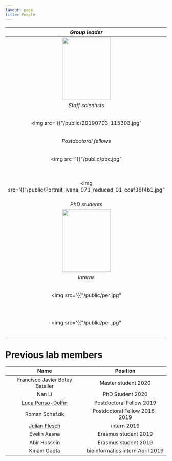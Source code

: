 ```yaml
---
layout: page
title: People
---
```


| *Group leader* | |
:-------------------------:|:-------------------------:
<img src="https://www.dkfz.de/en/somatische-evolution-frueherkennung/Images/Goncalves-Filimon-Angela_8.jpg" data-canonical-src="https://www.dkfz.de/en/somatische-evolution-frueherkennung/Images/Goncalves-Filimon-Angela_8.jpg" width="150" height="195" /> |  [Angela Goncalves](https://goncalves-lab.github.io/angela/)
| *Staff scientists* | |
<img src='{{"/public/20190703_115303.jpg" | absolute_url}}' width="150" height="195" /> | Nina Schneider
| *Postdoctoral fellows* | |
<img src='{{"/public/pbc.jpg" | absolute_url}}' width="150" height="195" /> | Pablo Baeza-Centurion
<img src='{{"/public/Portrait_Ivana_071_reduced_01_ccaf38f4b1.jpg" | absolute_url}}' width="150" height="195" /> | Ivana Winkler
| *PhD students* | |
<img src="https://www.dkfz.de/de/neurobiologie-von-gehirntumoren/LeoFoerster.jpg" data-canonical-src="https://www.dkfz.de/de/neurobiologie-von-gehirntumoren/LeoFoerster.jpg" width="150" height="195" /> | Leo Förster
| *Interns* | |
<img src='{{"/public/per.jpg" | absolute_url}}' width="150" height="195" /> | Perrine Lacour
<img src='{{"/public/per.jpg" | absolute_url}}' width="150" height="195" /> | Nicolas Le Bel

# Previous lab members

| Name | Position |
:-------------------------:|:-------------------------:
Francisco Javier Botey Bataller | Master student 2020
Nan Li | PhD Student 2020
[Luca Penso-Dolfin](https://github.com/luca8651) | Postdoctoral Fellow 2019
Roman Schefzik | Postdoctoral Fellow 2018-2019
[Julian Flesch](https://github.com/JulianFlesch) | intern 2019
Evelin Aasna | Erasmus student 2019
Abir Hussein | Erasmus student 2019
Kinam Gupta | bioinformatics intern April 2019
